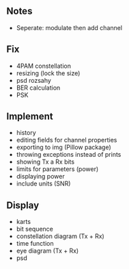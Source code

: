 ## Notes
- Seperate: modulate then add channel
## Fix
- 4PAM constellation
- resizing (lock the size)
- psd rozsahy
- BER calculation
- PSK
## Implement
- history
- editing fields for channel properties
- exporting to img (Pillow package)
- throwing exceptions instead of prints
- showing Tx a Rx bits
- limits for parameters (power)
- displaying power
- include units (SNR)
## Display
- karts
- bit sequence
- constellation diagram (Tx + Rx)
- time function
- eye diagram (Tx + Rx)
- psd
